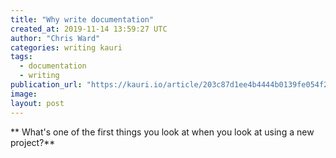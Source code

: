 ```yaml
---
title: "Why write documentation"
created_at: 2019-11-14 13:59:27 UTC
author: "Chris Ward"
categories: writing kauri
tags: 
  - documentation
  - writing
publication_url: "https://kauri.io/article/203c87d1ee4b4444b0139fe054f28607"
image: 
layout: post
---
```

\*\* What's one of the first things you look at when you look at using a new project?\*\*

